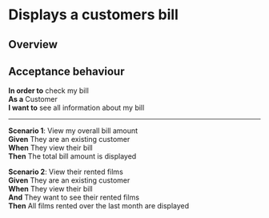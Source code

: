 # Displays a customers bill

## Overview

## Acceptance behaviour

**In order to** check my bill  
**As a** Customer  
**I want to** see all information about my bill  

---

**Scenario 1**: View my overall bill amount  
**Given** They are an existing customer  
**When** They view their bill  
**Then** The total bill amount is displayed  


**Scenario 2**: View their rented films  
**Given** They are an existing customer  
**When** They view their bill  
**And** They want to see their rented films  
**Then** All films rented over the last month are displayed  
